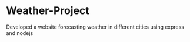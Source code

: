# Weather-Project
Developed a website forecasting weather in different cities using express and nodejs
